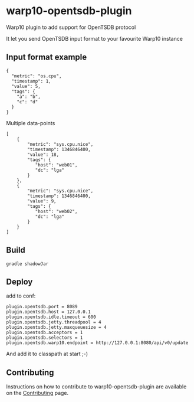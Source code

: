 # warp10-opentsdb-plugin

Warp10 plugin to add support for OpenTSDB protocol

It let you send OpenTSDB input format to your favourite Warp10 instance

## Input format example 

```
{
  "metric": "os.cpu",
  "timestamp": 1,
  "value": 5,
  "tags": {
    "a": "b",
    "c": "d"
  }
}
```
Multiple data-points
```
[
    {
        "metric": "sys.cpu.nice",
        "timestamp": 1346846400,
        "value": 18,
        "tags": {
           "host": "web01",
           "dc": "lga"
        }
    },
    {
        "metric": "sys.cpu.nice",
        "timestamp": 1346846400,
        "value": 9,
        "tags": {
           "host": "web02",
           "dc": "lga"
        }
    }
]

```

## Build

```
gradle shadowJar
```

## Deploy

add to conf:

```
plugin.opentsdb.port = 8089
plugin.opentsdb.host = 127.0.0.1
plugin.opentsdb.idle.timeout = 600
plugin.opentsdb.jetty.threadpool = 4
plugin.opentsdb.jetty.maxqueuesize = 4
plugin.opentsdb.acceptors = 1
plugin.opentsdb.selectors = 1
plugin.opentsdb.warp10.endpoint = http://127.0.0.1:8080/api/v0/update
```

And add it to classpath at start ;-)

## Contributing

Instructions on how to contribute to warp10-opentsdb-plugin are available on the [Contributing][contrib] page.

[contrib]: CONTRIBUTING.md
